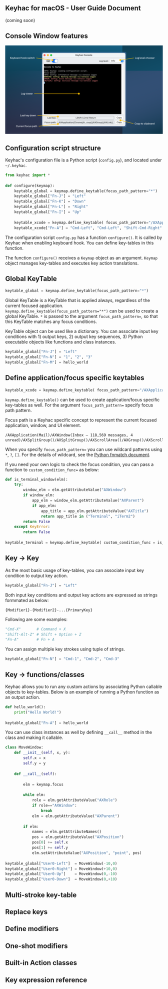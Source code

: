 ## Keyhac for macOS - User Guide Document

(coming soon)

## Console Window features

![](images/console-window-features.png)


## Configuration script structure

Keyhac's configuration file is a Python script (`config.py`), and located under `~/.keyhac`.

``` python
from keyhac import *

def configure(keymap):
    keytable_global = keymap.define_keytable(focus_path_pattern="*")
    keytable_global["Fn-J"] = "Left"
    keytable_global["Fn-K"] = "Down"
    keytable_global["Fn-L"] = "Right"
    keytable_global["Fn-I"] = "Up"

    keytable_xcode = keymap.define_keytable( focus_path_pattern="/AXApplication(Xcode)/*/AXTextArea()" )
    keytable_xcode["Fn-A"] = "Cmd-Left", "Cmd-Left", "Shift-Cmd-Right"
```

The configuration script `config.py` has a function `configure()`. It is called by Keyhac when enabling keyboard hook. You can define key-tables in this function.

The function `configure()` receives a `Keymap` object as an argument. `Keymap` object manages key-tables and executes key action translations.


## Global KeyTable

``` python
keytable_global = keymap.define_keytable(focus_path_pattern="*")
```

Global KeyTable is a KeyTable that is applied always, regardless of the current focused application. `keymap.define_keytable(focus_path_pattern="*")` can be used to create a global KeyTable. `*` is passed to the argument `focus_path_pattern=`, so that this KeyTable matches any focus conditions.

KeyTable object can be used like a dictionary. You can associate input key conditions with 1) output keys, 2) output key sequences, 3) Python executable objects like functions and class instances.

``` python
keytable_global["Fn-J"] = "Left"
keytable_global["Fn-N"] = "1", "2", "3"
keytable_global["Fn-M"] = hello_world
```


## Define application/focus specific keytables

``` python
keytable_xcode = keymap.define_keytable( focus_path_pattern="/AXApplication(Xcode)/*/AXTextArea()" )
```

`keymap.define_keytable()` can be used to create application/focus specific key-tables as well. For the argument `focus_path_pattern=` specify focus path pattern.

Focus path is a Keyhac specific concept to represent the current focused application, window, and UI element.

```
/AXApplication(Mail)/AXWindow(Inbox – 118,569 messages, 4 unread)/AXSplitGroup()/AXSplitGroup()/AXScrollArea()/AXGroup()/AXScrollArea()/AXGroup()/AXGroup()/AXScrollArea()/AXWebArea()
```

When you specify `focus_path_pattern=` you can use wildcard patterns using `*`, `?`, `[]`. For the details of wildcard, see the [Python fnmatch document](https://docs.python.org/3/library/fnmatch.html).


If you need your own logic to check the focus condition, you can pass a function to `custom_condition_func=` as below:

``` python
def is_terminal_window(elm):
    try:
        window_elm = elm.getAttributeValue("AXWindow")
        if window_elm:
            app_elm = window_elm.getAttributeValue("AXParent")
            if app_elm:
                app_title = app_elm.getAttributeValue("AXTitle")
                return app_title in ("Terminal", "iTerm2")
        return False
    except KeyError:
        return False

keytable_terminal = keymap.define_keytable( custom_condition_func = is_terminal_window )
```

## Key -> Key

As the most basic usage of key-tables, you can associate input key condition to output key action.

``` python
keytable_global["Fn-J"] = "Left"
```

Both input key conditions and output key actions are expressed as strings formmated as below:

```
{Modifier1}-{Modifier2}-...{PrimaryKey}
```

Following are some examples:

``` python
"Cmd-X"       # Command + X
"Shift-Alt-Z" # Shift + Option + Z
"Fn-A"        # Fn + A
```

You can assign multiple key strokes using tuple of strings.

``` python
keytable_global["Fn-N"] = "Cmd-1", "Cmd-2", "Cmd-3"
```

## Key -> functions/classes

Keyhac allows you to run any custom actions by associating Python callable objects to key-tables. Below is an example of running a Python function as an output action.

``` python
def hello_world():
    print("Hello World!")

keytable_global["Fn-A"] = hello_world
```

You can use class instances as well by defining `__call__` method in the class and making it callable.

``` python
class MoveWindow:
    def __init__(self, x, y):
        self.x = x
        self.y = y

    def __call__(self):

        elm = keymap.focus

        while elm:
            role = elm.getAttributeValue("AXRole")
            if role=="AXWindow":
                break
            elm = elm.getAttributeValue("AXParent")

        if elm:
            names = elm.getAttributeNames()
            pos = elm.getAttributeValue("AXPosition")
            pos[0] += self.x
            pos[1] += self.y
            elm.setAttributeValue("AXPosition", "point", pos)

keytable_global["User0-Left"]  = MoveWindow(-10,0)
keytable_global["User0-Right"] = MoveWindow(+10,0)
keytable_global["User0-Up"]    = MoveWindow(0,-10)
keytable_global["User0-Down"]  = MoveWindow(0,+10)
```

## Multi-stroke key-table

## Replace keys


## Define modifiers


## One-shot modifiers


## Built-in Action classes


## Key expression reference






